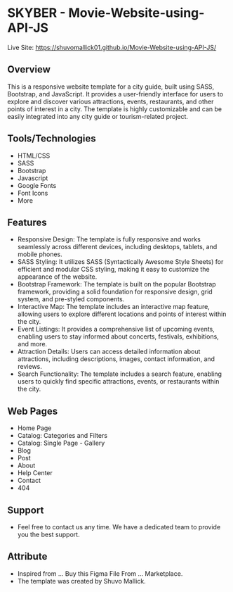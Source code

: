 # SKYBER - Movie-Website-using-API-JS

Live Site: https://shuvomallick01.github.io/Movie-Website-using-API-JS/

## Overview

This is a responsive website template for a city guide, built using SASS, Bootstrap, and JavaScript. It provides a user-friendly interface for users to explore and discover various attractions, events, restaurants, and other points of interest in a city. The template is highly customizable and can be easily integrated into any city guide or tourism-related project.

## Tools/Technologies

- HTML/CSS
- SASS
- Bootstrap
- Javascript
- Google Fonts
- Font Icons
- More

## Features

- Responsive Design: The template is fully responsive and works seamlessly across different devices, including desktops, tablets, and mobile phones.
- SASS Styling: It utilizes SASS (Syntactically Awesome Style Sheets) for efficient and modular CSS styling, making it easy to customize the appearance of the website.
- Bootstrap Framework: The template is built on the popular Bootstrap framework, providing a solid foundation for responsive design, grid system, and pre-styled components.
- Interactive Map: The template includes an interactive map feature, allowing users to explore different locations and points of interest within the city.
- Event Listings: It provides a comprehensive list of upcoming events, enabling users to stay informed about concerts, festivals, exhibitions, and more.
- Attraction Details: Users can access detailed information about attractions, including descriptions, images, contact information, and reviews.
- Search Functionality: The template includes a search feature, enabling users to quickly find specific attractions, events, or restaurants within the city.

## Web Pages

- Home Page
- Catalog: Categories and Filters
- Catalog: Single Page - Gallery
- Blog
- Post
- About
- Help Center
- Contact
- 404

## Support

- Feel free to contact us any time. We have a dedicated team to provide you the best support.

## Attribute

- Inspired from ... Buy this Figma File From ... Marketplace.
- The template was created by Shuvo Mallick.
